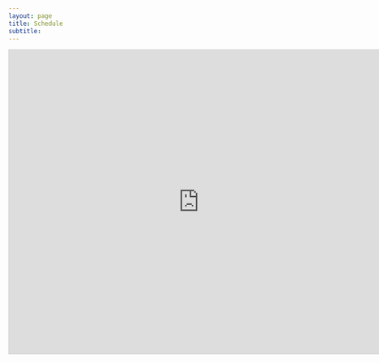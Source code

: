 ```yaml
---
layout: page
title: Schedule
subtitle: 
---
```



<div class="container">
<iframe class="airtable-embed" src="https://airtable.com/embed/shrCs3KP3ItEqbEts?backgroundColor=gray&viewControls=on" frameborder="0" onmousewheel="" width = "750" height="600" style="background: transparent; border: 1px solid #ccc;"></iframe>
</div>
